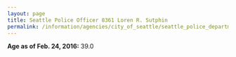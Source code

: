 ```yaml
---
layout: page
title: Seattle Police Officer 8361 Loren R. Sutphin
permalink: /information/agencies/city_of_seattle/seattle_police_department/copbook/8361/
---
```


**Age as of Feb. 24, 2016:** 39.0

